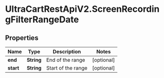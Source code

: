 # UltraCartRestApiV2.ScreenRecordingFilterRangeDate

## Properties

Name | Type | Description | Notes
------------ | ------------- | ------------- | -------------
**end** | **String** | End of the range | [optional] 
**start** | **String** | Start of the range | [optional] 


